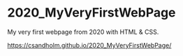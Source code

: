 # 2020_MyVeryFirstWebPage
My very first webpage from 2020 with HTML &amp; CSS.

https://csandholm.github.io/2020_MyVeryFirstWebPage/
